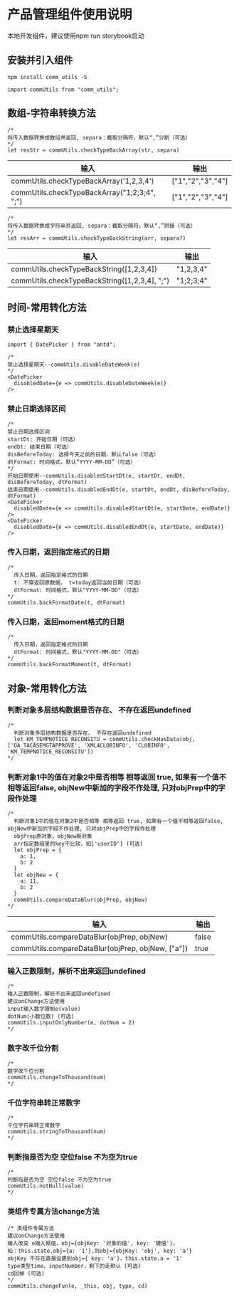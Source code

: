 # 产品管理组件使用说明

本地开发组件，建议使用npm run storybook启动


## 安装并引入组件
```
npm install comm_utils -S

import commUtils from "comm_utils";
```

## 数组-字符串转换方法
```
/*
将传入数据转换成数组并返回, separa：截取分隔符，默认“,”分割（可选）
*/
let resStr = commUtils.checkTypeBackArray(str, separa)
```
| 输入 | 输出 |
| --------- | --------- |
| commUtils.checkTypeBackArray('1,2,3,4')| ["1","2","3","4"]
| commUtils.checkTypeBackArray("1;2;3;4", ";")| ["1","2","3","4"]
```
/*
将传入数据转换成字符串并返回, separa：截取分隔符，默认“,”拼接（可选）
*/
let resArr = commUtils.checkTypeBackString(arr, separa?)
```
| 输入 | 输出 |
| --------- | --------- |
| commUtils.checkTypeBackString([1,2,3,4])| "1,2,3,4"
| commUtils.checkTypeBackString([1,2,3,4], ";")| "1;2;3;4"


## 时间-常用转化方法

### 禁止选择星期天
```
import { DatePicker } from "antd";

/*
禁止选择星期天--commUtils.disableDateWeek(e)
*/
<DatePicker
  disabledDate={e => commUtils.disableDateWeek(e)}
/>
```

### 禁止日期选择区间
```
/*
禁止日期选择区间
startDt: 开始日期（可选）
endDt: 结束日期（可选）
disBeforeToday: 选择今天之前的日期，默认false（可选）
dtFormat: 时间格式，默认“YYYY-MM-DD”（可选）
*/
开始日期使用--commUtils.disabledStartDt(e, startDt, endDt, disBeforeToday, dtFormat)
结束日期使用--commUtils.disabledEndDt(e, startDt, endDt, disBeforeToday, dtFormat)
<DatePicker
  disabledDate={e => commUtils.disabledStartDt(e, startDate, endDate)}
/>
<DatePicker
  disabledDate={e => commUtils.disabledEndDt(e, startDate, endDate)}
/>
```

### 传入日期，返回指定格式的日期
```
/*
  传入日期，返回指定格式的日期
  t: 不穿返回原数据， t=today返回当前日期（可选）
  dtFormat: 时间格式，默认"YYYY-MM-DD"（可选）
*/
commUtils.backFormatDate(t, dtFormat)
```

### 传入日期，返回moment格式的日期
```
/*
  传入日期，返回指定格式的日期
  dtFormat: 时间格式，默认"YYYY-MM-DD"（可选）
*/
commUtils.backFormatMoment(t, dtFormat)
```

## 对象-常用转化方法

### 判断对象多层结构数据是否存在、 不存在返回undefined
```
/*
  判断对象多层结构数据是否存在、 不存在返回undefined
  let KM_TEMPNOTICE_RECONSITU = commUtils.checkHasData(obj, ['OA_TACASEMGTAPPROVE', 'XML4CLOBINFO', 'CLOBINFO', 'KM_TEMPNOTICE_RECONSITU'])
*/
```

### 判断对象1中的值在对象2中是否相等 相等返回 true, 如果有一个值不相等返回false, objNew中新加的字段不作处理, 只对objPrep中的字段作处理
```
/*
  判断对象1中的值在对象2中是否相等 相等返回 true, 如果有一个值不相等返回false, objNew中新加的字段不作处理, 只对objPrep中的字段作处理
  objPrep原对象，objNew新对象
  arr指定数组里的key不比较，如['userID'] (可选)
  let objPrep = {
    a: 1,
    b: 2
  }
  let objNew = {
    a: 11,
    b: 2
  }
  commUtils.compareDataBlur(objPrep, objNew)
*/
```
| 输入 | 输出 |
| --------- | --------- |
| commUtils.compareDataBlur(objPrep, objNew)| false
| commUtils.compareDataBlur(objPrep, objNew, ["a"])| true

### 输入正数限制，解析不出来返回undefined
```
/*
输入正数限制，解析不出来返回undefined
建议onChange方法使用
input输入数字限制e(value)
dotNum(小数位数) (可选)
commUtils.inputOnlyNumber(e, dotNum = 2)
*/
```

### 数字改千位分割
```
/*
数字改千位分割
commUtils.changeToThousand(num)
*/
```

### 千位字符串转正常数字
```
/*
千位字符串转正常数字
commUtils.stringToThousand(num)
*/
```

### 判断指是否为空 空位false 不为空为true
```
/*
判断指是否为空 空位false 不为空为true
commUtils.notNull(value)
*/
```

### 类组件专属方法change方法
```
/* 类组件专属方法
建议onChange方法使用
输入改变 e输入框值，obj={objKey: '对象的值', key: '键值'}，
如：this.state.obj={a: '1'},则obj={objKey: 'obj', key: 'a'}
objKey 不存在直接设置到obj={ key: 'a'}，this.state.a = '1'
type类型time、inputNumber，剩下的走默认 (可选)
cd回掉 (可选)
*/
commUtils.changeFun(e, _this, obj, type, cd)
```